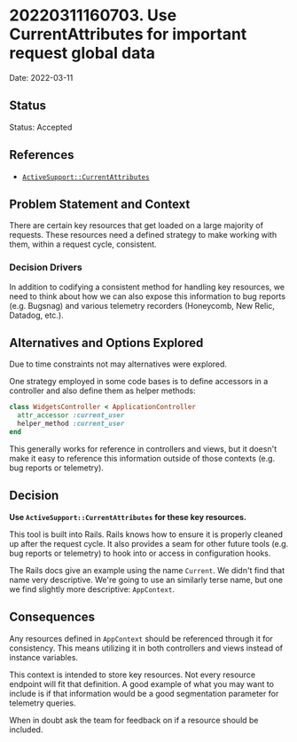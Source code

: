 # 20220311160703. Use CurrentAttributes for important request global data

Date: 2022-03-11


## Status

Status: Accepted


## References

- [`ActiveSupport::CurrentAttributes`](https://api.rubyonrails.org/v7.0.2.3/classes/ActiveSupport/CurrentAttributes.html)


## Problem Statement and Context

There are certain key resources that get loaded on a large majority of requests. These resources
need a defined strategy to make working with them, within a request cycle, consistent.


### Decision Drivers

In addition to codifying a consistent method for handling key resources, we need to think about how
we can also expose this information to bug reports (e.g. Bugsnag) and various telemetry recorders
(Honeycomb, New Relic, Datadog, etc.).


## Alternatives and Options Explored

Due to time constraints not may alternatives were explored.

One strategy employed in some code bases is to define accessors in a controller and also define them
as helper methods:

```ruby
class WidgetsController < ApplicationController
  attr_accessor :current_user
  helper_method :current_user
end
```

This generally works for reference in controllers and views, but it doesn't make it easy to
reference this information outside of those contexts (e.g. bug reports or telemetry).


## Decision

**Use `ActiveSupport::CurrentAttributes` for these key resources.**

This tool is built into Rails. Rails knows how to ensure it is properly cleaned up after the request
cycle. It also provides a seam for other future tools (e.g. bug reports or telemetry) to hook into
or access in configuration hooks.

The Rails docs give an example using the name `Current`. We didn't find that name very descriptive.
We're going to use an similarly terse name, but one we find slightly more descriptive: `AppContext`.


## Consequences

Any resources defined in `AppContext` should be referenced through it for consistency. This means
utilizing it in both controllers and views instead of instance variables.

This context is intended to store key resources. Not every resource endpoint will fit that
definition. A good example of what you may want to include is if that information would be a good
segmentation parameter for telemetry queries.

When in doubt ask the team for feedback on if a resource should be included.
